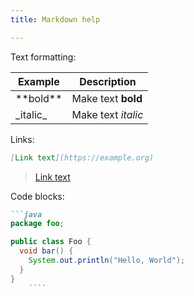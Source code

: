 ```yaml
---
title: Markdown help

---
```

Text formatting:

Example | Description
-------|-------
\*\*bold\*\* | Make text **bold**
\_italic\_ | Make text _italic_

Links:

```markdown
[Link text](https://example.org)
```

> [Link text](https://example.org)	

Code blocks:

```markdown
```java
package foo;

public class Foo {
  void bar() {
    System.out.println("Hello, World");
  }
}
    ````  